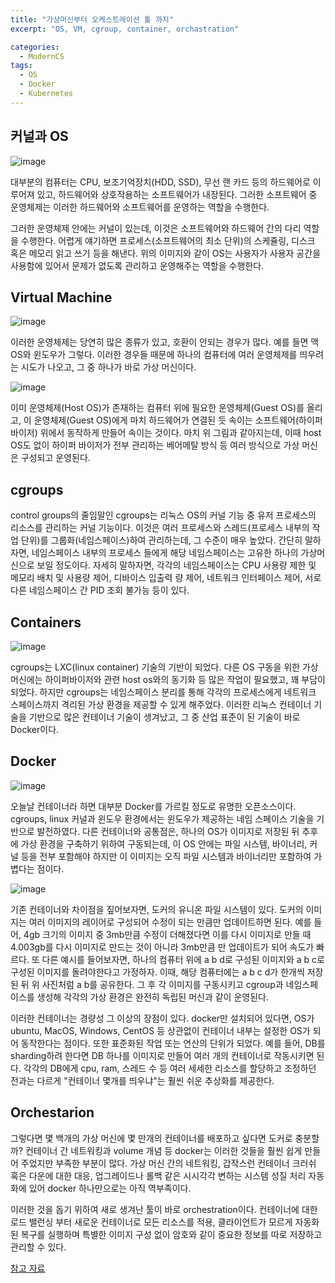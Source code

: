 ```yaml
---
title: "가상머신부터 오케스트레이션 툴 까지"
excerpt: "OS, VM, cgroup, container, orchastration"

categories:
  - ModernCS
tags:
  - OS
  - Docker
  - Kubernetes
---
```

  
## 커널과 OS  
![image](https://user-images.githubusercontent.com/34998051/68454527-4230a900-023c-11ea-9149-0d8c100eee65.png)

대부분의 컴퓨터는 CPU, 보조기억장치(HDD, SSD), 무선 랜 카드 등의 하드웨어로 이루어져 있고, 하드웨어와 상호작용하는 소프트웨어가 내장된다. 그러한 소프트웨어 중 운영체제는 이러한 하드웨어와 소프트웨어를 운영하는 역할을 수행한다.  

그러한 운영체제 안에는 커널이 있는데, 이것은 소프트웨어와 하드웨어 간의 다리 역할을 수행한다. 어렵게 얘기하면 프로세스(소프트웨어의 최소 단위)의 스케쥴링, 디스크 혹은 메모리 읽고 쓰기 등을 해낸다. 위의 이미지와 같이 OS는 사용자가 사용자 공간을 사용함에 있어서 문제가 없도록 관리하고 운영해주는 역할을 수행한다.  



## Virtual Machine  
![image](https://user-images.githubusercontent.com/34998051/68454799-182bb680-023d-11ea-94b3-07ca683e8869.png)

이러한 운영체제는 당연히 많은 종류가 있고, 호환이 안되는 경우가 많다. 예를 들면 맥 OS와 윈도우가 그렇다.
이러한 경우들 때문에 하나의 컴퓨터에 여러 운영체제를 띄우려는 시도가 나오고, 그 중 하나가 바로 가상 머신이다.  

![image](https://user-images.githubusercontent.com/34998051/68455160-f979ef80-023d-11ea-9f65-f4bb759b0d74.png)

이미 운영체제(Host OS)가 존재하는 컴퓨터 위에 필요한 운영체제(Guest OS)를 올리고, 이 운영체제(Guest OS)에게 마치 하드웨어가 연결된 듯 속이는 소프트웨어(하이퍼바이저) 위에서 동작하게 만들어 속이는 것이다. 마치 위 그림과 같아지는데, 이때 host OS도 없이 하이퍼 바이저가 전부 관리하는 베어메탈 방식 등 여러 방식으로 가상 머신은 구성되고 운영된다.  



## cgroups  
control groups의 줄임말인 cgroups는 리눅스 OS의 커널 기능 중 유저 프로세스의 리소스를 관리하는 커널 기능이다. 이것은 여러 프로세스와 스레드(프로세스 내부의 작업 단위)를 그룹화(네임스페이스)하여 관리하는데, 그 수준이 매우 높았다. 간단히 말하자면, 네임스페이스 내부의 프로세스 들에게 해당 네임스페이스는 고유한 하나의 가상머신으로 보일 정도이다. 자세히 말하자면, 각각의 네임스페이스는 CPU 사용량 제한 및 메모리 배치 및 사용량 제어, 디바이스 입출력 량 제어, 네트워크 인터페이스 제어, 서로 다른 네임스페이스 간 PID 조회 불가능 등이 있다.  



##  Containers  
![image](https://user-images.githubusercontent.com/34998051/68455727-6641b980-023f-11ea-9852-69ca00deea4d.png)

cgroups는 LXC(linux container) 기술의 기반이 되었다. 다른 OS 구동을 위한 가상 머신에는 하이퍼바이저와 관련 host os와의 동기화 등 많은 작업이 필요했고, 꽤 부담이 되었다. 하지만 cgroups는 네임스페이스 분리를 통해 각각의 프로세스에게 네트워크 스페이스까지 격리된 가상 환경을 제공할 수 있게 해주었다. 이러한 리눅스 컨테이너 기술을 기반으로 많은 컨테이너 기술이 생겨났고, 그 중 산업 표준이 된 기술이 바로 Docker이다.  



## Docker  
![image](https://user-images.githubusercontent.com/34998051/68456124-54144b00-0240-11ea-800d-e9064bd186a2.png)

오늘날 컨테이너라 하면 대부분 Docker를 가르킬 정도로 유명한 오픈소스이다. cgroups, linux 커널과 윈도우 환경에서는 윈도우가 제공하는 네임 스페이스 기술을 기반으로 발전하였다. 다른 컨테이너와 공통점은, 하나의 OS가 이미지로 저장된 뒤 추후에 가상 환경을 구축하기 위하여 구동되는데, 이 OS 안에는 파일 시스템, 바이너리, 커널 등을 전부 포함해야 하지만 이 이미지는 오직 파일 시스템과 바이너리만 포함하여 가볍다는 점이다.   

![image](https://user-images.githubusercontent.com/34998051/68456475-30053980-0241-11ea-90f2-2b9a8c0c4355.png)


기존 컨테이너와 차이점을 짚어보자면, 도커의 유니온 파일 시스템이 있다. 도커의 이미지는 여러 이미지의 레이어로 구성되어 수정이 되는 만큼만 업데이트하면 된다. 예를 들어, 4gb 크기의 이미지 중 3mb만큼 수정이 더해졌다면 이를 다시 이미지로 만들 때 4.003gb를 다시 이미지로 만드는 것이 아니라 3mb만큼 만 업데이트가 되어 속도가 빠르다. 또 다른 예시를 들어보자면, 하나의 컴퓨터 위에 a b d로 구성된 이미지와 a b c로 구성된 이미지를 돌려야한다고 가정하자. 이때, 해당 컴퓨터에는 a b c d가 한개씩 저장된 뒤 위 사진처럼 a b를 공유한다. 그 후 각 이미지를 구동시키고 cgroup과 네임스페이스를 생성해 각각의 가상 환경은 완전히 독립된 머신과 같이 운영된다.     

이러한 컨테이너는 경량성 그 이상의 장점이 있다. docker만 설치되어 있다면, OS가 ubuntu, MacOS, Windows, CentOS 등 상관없이 컨테이너 내부는 설정한 OS가 되어 동작한다는 점이다. 또한 표준화된 작업 또는 연산의 단위가 되었다. 예를 들어, DB를 sharding하려 한다면 DB 하나를 이미지로 만들어 여러 개의 컨테이너로 작동시키면 된다. 각각의 DB에게 cpu, ram, 스레드 수 등 여러 세세한 리소스를 할당하고 조정하던 전과는 다르게 "컨테이너 몇개를 띄우냐"는 훨씬 쉬운 추상화를 제공한다.  



## Orchestarion  
그렇다면 몇 백개의 가상 머신에 몇 만개의 컨테이너를 배포하고 싶다면 도커로 충분할까? 컨테이너 간 네트워킹과 volume 개념 등 docker는 이러한 것들을 훨씬 쉽게 만들어 주었지만 부족한 부분이 많다. 가상 머신 간의 네트워킹, 갑작스런 컨테이너 크러쉬 혹은 다운에 대한 대응, 업그레이드나 롤백 같은 시시각각 변하는 시스템 성질 처리 자동화에 있어 docker 하나만으로는 아직 역부족이다.  

이러한 것을 돕기 위하여 새로 생겨난 툴이 바로 orchestration이다. 컨테이너에 대한 로드 밸런싱 부터 새로운 컨테이너로 모든 리소스를 적용, 클라이언트가 모르게 자동화 된 복구를 실행하며 특별한 이미지 구성 없이 암호와 같이 중요한 정보를 따로 저장하고 관리할 수 있다.   
  
    
    
[참고 자료](https://goofcode.github.io/container-101)
